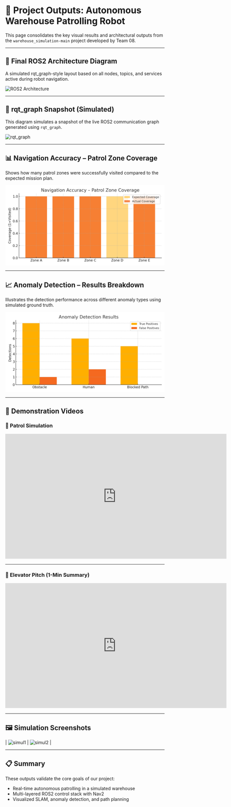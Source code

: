 # 🧪 Project Outputs: Autonomous Warehouse Patrolling Robot

This page consolidates the key visual results and architectural outputs from the `warehouse_simulation-main` project developed by Team 08.

---

## 🧭 Final ROS2 Architecture Diagram

A simulated rqt_graph-style layout based on all nodes, topics, and services active during robot navigation.

![ROS2 Architecture](assets/final_ros2_architecture_simulated_16x9.png)

---

## 🧠 rqt_graph Snapshot (Simulated)

This diagram simulates a snapshot of the live ROS2 communication graph generated using `rqt_graph`.

![rqt_graph](assets/final_ros2_graph.png)

---

## 📊 Navigation Accuracy – Patrol Zone Coverage

Shows how many patrol zones were successfully visited compared to the expected mission plan.

![Navigation Accuracy](assets/navigation_accuracy_graph.png)

---

## 📈 Anomaly Detection – Results Breakdown

Illustrates the detection performance across different anomaly types using simulated ground truth.

![Anomaly Detection](assets/anomaly_detection_graph.png)

---

## 🎥 Demonstration Videos

### 🔹 Patrol Simulation

<iframe width="700" height="394" src="https://www.youtube.com/embed/YOUR_PATROL_VIDEO_ID" frameborder="0" allowfullscreen></iframe>

---

### 🔹 Elevator Pitch (1-Min Summary)

<iframe width="700" height="394" src="https://www.youtube.com/embed/YOUR_PITCH_VIDEO_ID" frameborder="0" allowfullscreen></iframe>

---

## 🖼️ Simulation Screenshots

| ![simul1](simul1.png) | ![simul2](simul2.png) |

---

## 📋 Summary

These outputs validate the core goals of our project:
- Real-time autonomous patrolling in a simulated warehouse
- Multi-layered ROS2 control stack with Nav2
- Visualized SLAM, anomaly detection, and path planning
